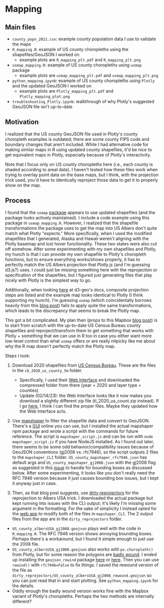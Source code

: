 # Mapping

## Main files

- `county_popn_2021.csv`: example county population data I use to validate the maps
- `R_mapping.R`: example of US county choropleths using the shapefiles/GeoJSON I worked on
  - example plots are `R_mapping_plt.pdf` and `R_mapping_plt.png`
- `usmap_mapping.R`: example of US county choropleths using `usmap` package
  - example plots are `usmap_mapping_plt.pdf` and `usmap_mapping_plt.png`
- `python_mapping.ipynb`: example of US county choropleths using `Plotly` and the updated GeoJSON I worked on 
  - example plots are `Plotly_mapping_plt.pdf` and `Plotly_mapping_plot.png`
- `troubleshooting_Plotly.ipynb`: walkthrough of why Plotly's suggested GeoJSON file isn't up-to-date

## Motivation

I realized that the US county GeoJSON file used in Plotly's county choropleth examples is outdated; there are some county FIPS code and boundary changes that aren't included. While I had alternative code for making similar maps in R using updated county shapefiles, it'd be nice to get equivalent maps in Plotly, especially because of Plotly's interactivity. 

Note that I focus only on US county choropleths here (i.e., each county is shaded according to areal data). I haven't tested how these files work when trying to overlay point data on the base maps, but I think, with the projection trick used, you'd have to identically reproject those data to get it to properly show on the map.

## Process

I found that the `usmap` [package](https://github.com/pdil/usmap) appears to use updated shapefiles (and the package looks actively maintained). I include a code example using this package in `usmap_mapping.R`. However, I realized that the shapefile transformations the package uses to get the map into US Albers don't quite match what Plotly "expects." More specifically, when I used the modified shapefiles that I generated, Alaska and Hawaii weren't aligning with the Plotly basemap and lost hover functionality. These two states were also cut off somehow. After some experimenting with my own shapefiles and Plotly, my hunch is that I can provide my own shapefile to Plotly's choropleth functions, but to ensure everything works/shows properly, it has to perfectly match the US Albers projection that Plotly.js (and I'm guessing d3.js?) uses. I could just be missing something here with the reprojection or specification of the shapefiles, but I figured just generating files that play nicely with Plotly is the simplest way to go. 

Additionally, when looking [here](https://github.com/d3/d3-geo#geoAlbersUsa) at d3-geo's docs, composite projection steps are listed and the example map looks identical to Plotly (I think supporting my hunch). I'm guessing `usmap` (which coincidentally borrows heavily from this [blog post](https://rud.is/b/2014/11/16/moving-the-earth-well-alaska-hawaii-with-r/)) fails to apply quite the same transformations, which leads to the discrepancy that seems to break the Plotly map.

This got a bit complicated. My plan then (props to this Mapbox [blog post](https://blog.mapbox.com/mapping-the-us-elections-guide-to-albers-usa-projection-in-studio-45be6bafbd7e)) is to start from scratch with the up-to-date US Census Bureau county shapefiles and reproject/transform them to get something that works with Plotly + something that we can use in R too in case you either want more low-level control than what `usmap` offers or are really nitpicky like me about why the R map doesn't perfectly match the Plotly map.

Steps I took:

1. Download 2020 shapefiles from [US Census Bureau](https://www.census.gov/geographies/mapping-files/time-series/geo/tiger-line-file.2020.html). These are the files in the `cb_2020_us_county_5m` folder.
    - Specifically, I used their [Web Interface](https://www.census.gov/cgi-bin/geo/shapefiles/index.php) and downloaded the compressed folder from there (year = 2020 and layer type = counties)
    - Update (02/14/23): the Web Interface looks like it now makes you download a slightly different zip file (tl_2020_us_count.zip instead). If I go [here](https://www2.census.gov/geo/tiger/GENZ2020/shp/), I think I can find the proper files. Maybe they updated how the Web Interface acts.
    
2. Use [mapshaper](https://github.com/mbloch/mapshaper) to filter the shapefile data and convert to GeoJSON. There's a [GUI](https://mapshaper.org/) online you can use, but I installed the actual mapshaper npm package and wrote a script with the commands for future reference. The script is `mapshaper_script.js` and can be run with `node mapshaper_script.js` if you have NodeJS installed. As I found out later, there seems to be some odd behavior/compatibility issues because of GeoJSON conventions (gj2008 vs. rfc7946), so the script outputs 2 files to the `mapshaper_CLI` folder. `US_county_mapshaper_rfc7946.json` has default args and `US_county_mapshaper_gj2008.json` with the gj2008 flag as suggested in this [issue](https://github.com/developmentseed/dirty-reprojectors/issues/13#issuecomment-662715598) to handle for bounding boxes as discussed below. After some experimenting, it looks like you don't really need the RFC 7946 version because it just causes bounding box issues, but I kept it anyway just in case.

3. Then, as that blog post suggests, use [dirty reprojectors](https://github.com/developmentseed/dirty-reprojectors) for the reprojection to Albers USA trick. I downloaded the actual package but kept running into issues with the CLI output; it's likely I'm missing some argument in the formatting. For the sake of simplicity I instead opted for the [web app](https://www.developmentseed.org/dirty-reprojectors-app/) to modify both of the files in `mapshaper_CLI`. The 2 output files from the app are in the `dirty_reprojectors` folder. 
  - `US_county_albersUSA_gj2008.geojson` plays well with the code in `R_mapping.R`. The RFC 7946 version shows annoying bounding boxes. Perhaps there's a workaround, but I found it simple enough to just use the 2008 file.
  - `US_county_albersUSA_gj2008.geojson` also works with `px.choropleth()` from Plotly, but for some reason the polygons are [badly wound](https://github.com/plotly/plotly.py/issues/3248). I ended up installing the `geojson_rewind` package [here](https://anaconda.org/conda-forge/geojson-rewind) or [here](https://github.com/chris48s/geojson-rewind). Then you can use `rewind()` with `rfc7946=False` to fix things. I saved the rewound version of the file as `dirty_reprojectors/US_county_albersUSA_gj2008_rewound.geojson` so you can just read that in and start plotting. See `python_mapping.ipynb` for the details. 
  - Oddly enough the badly wound version works fine with the Mapbox variant of Plotly's choropleths. Perhaps the two methods are internally different?
